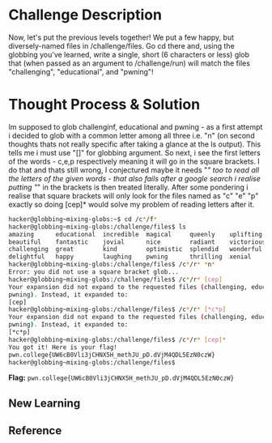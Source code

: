 # Challenge Description
Now, let's put the previous levels together! We put a few happy, but diversely-named files in /challenge/files. Go cd there and, using the globbing you've learned, write a single, short (6 characters or less) glob that (when passed as an argument to /challenge/run) will match the files "challenging", "educational", and "pwning"!
# Thought Process & Solution
Im supposed to glob challenginf, educational and pwning - as a first attempt i decided to glob with a common letter among all three i.e. "n" (on second thoughts thats not really specific after taking a glance at the ls output). This tells me i must use "[]" for globbing argument. So next, i see the first letters of the words - c,e,p respectively meaning it will go in the square brackets. I do that and thats still wrong, I conjectured maybe it needs "*" too to read all the letters of the given words - that also fails after a google search i realise putting "*" in the brackets is then treated literally. After some pondering i realise that square brackets will only look for the files named as  "c" "e" "p" exactly so doing [cep]* would solve my problem of reading letters after it.
```bash
hacker@globbing~mixing-globs:~$ cd /c*/f*
hacker@globbing~mixing-globs:/challenge/files$ ls
amazing      educational  incredible  magical     queenly    uplifting   youthful
beautiful    fantastic    jovial      nice        radiant    victorious  zesty
challenging  great        kind        optimistic  splendid   wonderful
delightful   happy        laughing    pwning      thrilling  xenial
hacker@globbing~mixing-globs:/challenge/files$ /c*/r* *n*
Error: you did not use a square bracket glob...
hacker@globbing~mixing-globs:/challenge/files$ /c*/r* [cep]
Your expansion did not expand to the requested files (challenging, educational, 
pwning). Instead, it expanded to:
[cep]
hacker@globbing~mixing-globs:/challenge/files$ /c*/r* [*c*p]
Your expansion did not expand to the requested files (challenging, educational, 
pwning). Instead, it expanded to:
[*c*p]
hacker@globbing~mixing-globs:/challenge/files$ /c*/r* [cep]*
You got it! Here is your flag!
pwn.college{UW6cB0Vli3jCHNX5H_methJU_pD.dVjM4QDL5EzN0czW}
hacker@globbing~mixing-globs:/challenge/files$ 
```
**Flag:** `pwn.college{UW6cB0Vli3jCHNX5H_methJU_pD.dVjM4QDL5EzN0czW}`
## New Learning
## Reference
